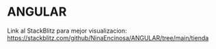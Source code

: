 # ANGULAR
Link al StackBlitz para mejor visualizacion: https://stackblitz.com/github/NinaEncinosa/ANGULAR/tree/main/tienda
